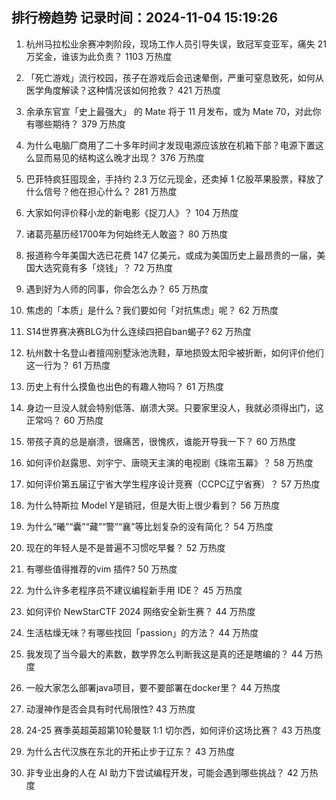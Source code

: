 
## 排行榜趋势 记录时间：2024-11-04 15:19:26
  
  1. 杭州马拉松业余赛冲刺阶段，现场工作人员引导失误，致冠军变亚军，痛失 21 万奖金，谁该为此负责？ 1103 万热度
    
  2. 「死亡游戏」流行校园，孩子在游戏后会迅速晕倒，严重可窒息致死，如何从医学角度解读？这种情况该如何抢救？ 421 万热度
    
  3. 余承东官宣「史上最强大」 的 Mate 将于 11 月发布，或为 Mate 70，对此你有哪些期待？ 379 万热度
    
  4. 为什么电脑厂商用了二十多年时间才发现电源应该放在机箱下部？电源下置这么显而易见的结构这么晚才出现？ 376 万热度
    
  5. 巴菲特疯狂囤现金，手持约 2.3 万亿元现金，还卖掉 1 亿股苹果股票，释放了什么信号？他在担心什么？ 281 万热度
    
  6. 大家如何评价释小龙的新电影《捉刀人》？ 104 万热度
    
  7. 诸葛亮墓历经1700年为何始终无人敢盗？ 80 万热度
    
  8. 报道称今年美国大选已花费 147 亿美元，或成为美国历史上最昂贵的一届，美国大选究竟有多「烧钱」？ 72 万热度
    
  9. 遇到好为人师的同事，你会怎么办？ 65 万热度
    
  10. 焦虑的「本质」是什么？我们要如何「对抗焦虑」呢？ 62 万热度
    
  11. S14世界赛决赛BLG为什么连续四把自ban蝎子? 62 万热度
    
  12. 杭州数十名登山者擅闯别墅泳池洗鞋，草地损毁太阳伞被折断，如何评价他们这一行为？ 61 万热度
    
  13. 历史上有什么摸鱼也出色的有趣人物吗？ 61 万热度
    
  14. 身边一旦没人就会特别低落、崩溃大哭。只要家里没人，我就必须得出门，这正常吗？ 60 万热度
    
  15. 带孩子真的总是崩溃，很痛苦，很愧疚，谁能开导我一下？ 60 万热度
    
  16. 如何评价赵露思、刘宇宁、唐晓天主演的电视剧《珠帘玉幕》？ 58 万热度
    
  17. 如何评价第五届辽宁省大学生程序设计竞赛（CCPC辽宁省赛）？ 57 万热度
    
  18. 为什么特斯拉 Model Y是销冠，但是大街上很少看到？ 56 万热度
    
  19. 为什么“曦”“囊”“藏”“警”“襄”等比划复杂的没有简化？ 54 万热度
    
  20. 现在的年轻人是不是普遍不习惯吃早餐？ 52 万热度
    
  21. 有哪些值得推荐的vim 插件? 50 万热度
    
  22. 为什么许多老程序员不建议编程新手用 IDE？ 45 万热度
    
  23. 如何评价 NewStarCTF 2024 网络安全新生赛？ 44 万热度
    
  24. 生活枯燥无味？有哪些找回「passion」的方法？ 44 万热度
    
  25. 我发现了当今最大的素数，数学界怎么判断我这是真的还是瞎编的？ 44 万热度
    
  26. 一般大家怎么部署java项目，要不要部署在docker里？ 44 万热度
    
  27. 动漫神作是否会具有时代局限性? 43 万热度
    
  28. 24-25 赛季英超英超第10轮曼联 1:1 切尔西，如何评价这场比赛？ 43 万热度
    
  29. 为什么古代汉族在东北的开拓止步于辽东？ 43 万热度
    
  30. 非专业出身的人在 AI 助力下尝试编程开发，可能会遇到哪些挑战？ 42 万热度
    